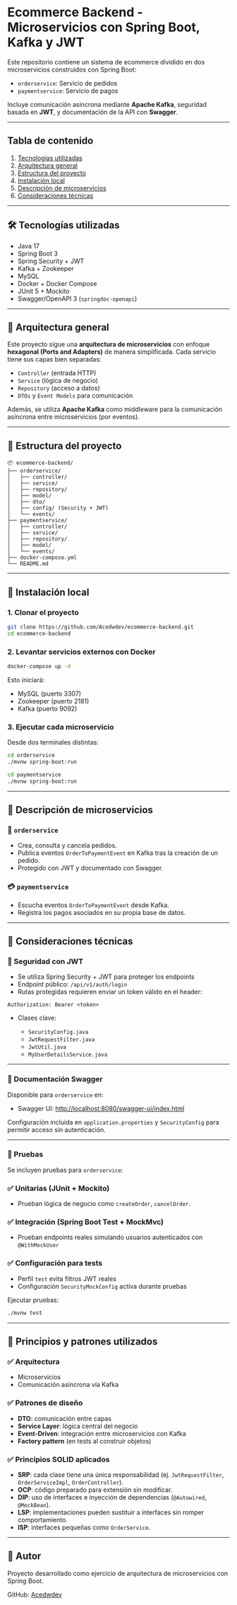 # Ecommerce Backend - Microservicios con Spring Boot, Kafka y JWT

Este repositorio contiene un sistema de ecommerce dividido en dos microservicios construidos con Spring Boot:

* `orderservice`: Servicio de pedidos
* `paymentservice`: Servicio de pagos

Incluye comunicación asíncrona mediante **Apache Kafka**, seguridad basada en **JWT**, y documentación de la API con **Swagger**.

---

## Tabla de contenido

1. [Tecnologías utilizadas](#tecnologías-utilizadas)
2. [Arquitectura general](#arquitectura-general)
3. [Estructura del proyecto](#estructura-del-proyecto)
4. [Instalación local](#instalación-local)
5. [Descripción de microservicios](#descripción-de-microservicios)
6. [Consideraciones técnicas](#consideraciones-técnicas)

---

## 🛠️ Tecnologías utilizadas

* Java 17
* Spring Boot 3
* Spring Security + JWT
* Kafka + Zookeeper
* MySQL
* Docker + Docker Compose
* JUnit 5 + Mockito
* Swagger/OpenAPI 3 (`springdoc-openapi`)

---

## 🧱 Arquitectura general

Este proyecto sigue una **arquitectura de microservicios** con enfoque **hexagonal (Ports and Adapters)** de manera simplificada. Cada servicio tiene sus capas bien separadas:

* `Controller` (entrada HTTP)
* `Service` (lógica de negocio)
* `Repository` (acceso a datos)
* `DTOs` y `Event Models` para comunicación

Además, se utiliza **Apache Kafka** como middleware para la comunicación asíncrona entre microservicios (por eventos).

---

## 📁 Estructura del proyecto

```
📦 ecommerce-backend/
├── orderservice/
│   ├── controller/
│   ├── service/
│   ├── repository/
│   ├── model/
│   ├── dto/
│   ├── config/ (Security + JWT)
│   └── events/
├── paymentservice/
│   ├── controller/
│   ├── service/
│   ├── repository/
│   ├── model/
│   └── events/
├── docker-compose.yml
└── README.md
```

---

## 🧪 Instalación local

### 1. Clonar el proyecto

```bash
git clone https://github.com/Acedwdev/ecommerce-backend.git
cd ecommerce-backend
```

### 2. Levantar servicios externos con Docker

```bash
docker-compose up -d
```

Esto iniciará:

* MySQL (puerto 3307)
* Zookeeper (puerto 2181)
* Kafka (puerto 9092)

### 3. Ejecutar cada microservicio

Desde dos terminales distintas:

```bash
cd orderservice
./mvnw spring-boot:run
```

```bash
cd paymentservice
./mvnw spring-boot:run
```

---

## 🧩 Descripción de microservicios

### 🛒 `orderservice`

* Crea, consulta y cancela pedidos.
* Publica eventos `OrderToPaymentEvent` en Kafka tras la creación de un pedido.
* Protegido con JWT y documentado con Swagger.

### 💳 `paymentservice`

* Escucha eventos `OrderToPaymentEvent` desde Kafka.
* Registra los pagos asociados en su propia base de datos.

---

## 📘 Consideraciones técnicas

### 🔐 Seguridad con JWT

* Se utiliza Spring Security + JWT para proteger los endpoints
* Endpoint público: `/api/v1/auth/login`
* Rutas protegidas requieren enviar un token válido en el header:

```
Authorization: Bearer <token>
```

* Clases clave:

  * `SecurityConfig.java`
  * `JwtRequestFilter.java`
  * `JwtUtil.java`
  * `MyUserDetailsService.java`

---

### 📖 Documentación Swagger

Disponible para `orderservice` en:

* Swagger UI: [http://localhost:8080/swagger-ui/index.html](http://localhost:8080/swagger-ui/index.html)

Configuración incluida en `application.properties` y `SecurityConfig` para permitir acceso sin autenticación.

---

### 🧪 Pruebas

Se incluyen pruebas para `orderservice`:

### ✅ Unitarias (JUnit + Mockito)

* Prueban lógica de negocio como `createOrder`, `cancelOrder`.

### ✅ Integración (Spring Boot Test + MockMvc)

* Prueban endpoints reales simulando usuarios autenticados con `@WithMockUser`

### ✅ Configuración para tests

* Perfil `test` evita filtros JWT reales
* Configuración `SecurityMockConfig` activa durante pruebas

Ejecutar pruebas:

```bash
./mvnw test
```

---

## 🎯 Principios y patrones utilizados

### ✅ Arquitectura

* Microservicios
* Comunicación asíncrona vía Kafka

### ✅ Patrones de diseño

* **DTO**: comunicación entre capas
* **Service Layer**: lógica central del negocio
* **Event-Driven**: integración entre microservicios con Kafka
* **Factory pattern** (en tests al construir objetos)

### ✅ Principios SOLID aplicados

* **SRP**: cada clase tiene una única responsabilidad (ej. `JwtRequestFilter`, `OrderServiceImpl`, `OrderController`).
* **OCP**: código preparado para extensión sin modificar.
* **DIP**: uso de interfaces e inyección de dependencias (`@Autowired`, `@MockBean`).
* **LSP**: implementaciones pueden sustituir a interfaces sin romper comportamiento.
* **ISP**: interfaces pequeñas como `OrderService`.

---

## 📝 Autor

Proyecto desarrollado como ejercicio de arquitectura de microservicios con Spring Boot.

GitHub: [Acedwdev](https://github.com/Acedwdev)



